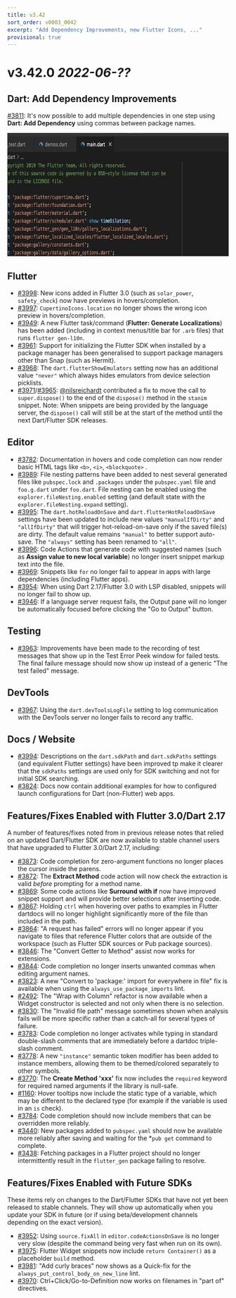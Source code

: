 ```yaml
---
title: v3.42
sort_order: v0003_0042
excerpt: "Add Dependency Improvements, new Flutter Icons, ..."
provisional: true
---
```


# v3.42.0 *2022-06-??*

## Dart: Add Dependency Improvements

[#3811](https://github.com/Dart-Code/Dart-Code/issues/3811): It's now possible to add multiple dependencies in one step using **Dart: Add Dependency** using commas between package names.

<img loading="lazy" src="/images/release_notes/v3.42/add_multiple_dependencies.gif" width="688" height="280" />

## Flutter

- [#3998](https://github.com/Dart-Code/Dart-Code/issues/3998): New icons added in Flutter 3.0 (such as `solar_power`, `safety_check`) now have previews in hovers/completion.
- [#3997](https://github.com/Dart-Code/Dart-Code/issues/3997): `CupertinoIcons.location` no longer shows the wrong icon preview in hovers/completion.
- [#3949](https://github.com/Dart-Code/Dart-Code/issues/3949): A new Flutter task/command (**Flutter: Generate Localizations**) has been added (including in context menus/title bar for `.arb` files) that runs `flutter gen-l10n`.
- [#3961](https://github.com/Dart-Code/Dart-Code/issues/3961): Support for initializing the Flutter SDK when installed by a package manager has been generalised to support package managers other than Snap (such as Hermit).
- [#3968](https://github.com/Dart-Code/Dart-Code/issues/3968): The `dart.flutterShowEmulators` setting now has an additional value `"never"` which always hides emulators from device selection picklists.
- [#3971](https://github.com/Dart-Code/Dart-Code/issues/3971)/[#3965](https://github.com/Dart-Code/Dart-Code/issues/3965): [@nilsreichardt](https://github.com/nilsreichardt) contributed a fix to move the call to `super.dispose()` to the end of the `dispose()` method in the `stanim` snippet. Note: When snippets are being provided by the language server, the `dispose()` call will still be at the start of the method until the next Dart/Flutter SDK releases.

## Editor

- [#3782](https://github.com/Dart-Code/Dart-Code/issues/3782): Documentation in hovers and code completion can now render basic HTML tags like `<b>`, `<i>`, `<blockquote>` .
- [#3989](https://github.com/Dart-Code/Dart-Code/issues/3989): File nesting patterns have been added to nest several generated files like `pubspec.lock` and `.packages` under the `pubspec.yaml` file and `foo.g.dart` under `foo.dart`. File nesting can be enabled using the `explorer.fileNesting.enabled` setting (and default state with the `explorer.fileNesting.expand` setting).
- [#3995](https://github.com/Dart-Code/Dart-Code/issues/3995): The `dart.hotReloadOnSave` and `dart.flutterHotReloadOnSave` settings have been updated to include new values `"manualIfDirty"` and `"allIfDirty"` that will trigger hot-reload-on-save only if the saved file(s) are dirty. The default value remains `"manual"` to better support auto-save. The `"always"` setting has been renamed to `"all"`.
- [#3996](https://github.com/Dart-Code/Dart-Code/issues/3996): Code Actions that generate code with suggested names (such as **Assign value to new local variable**) no longer insert snippet markup text into the file.
- [#3969](https://github.com/Dart-Code/Dart-Code/issues/3969): Snippets like `for` no longer fail to appear in apps with large dependencies (including Flutter apps).
- [#3954](https://github.com/Dart-Code/Dart-Code/issues/3954): When using Dart 2.17/Flutter 3.0 with LSP disabled, snippets will no longer fail to show up.
- [#3946](https://github.com/Dart-Code/Dart-Code/issues/3946): If a language server request fails, the Output pane will no longer be automatically focused before clicking the "Go to Output" button.

## Testing

- [#3963](https://github.com/Dart-Code/Dart-Code/issues/3963): Improvements have been made to the recording of test messages that show up in the Test Error Peek window for failed tests. The final failure message should now show up instead of a generic "The test failed" message.

## DevTools

- [#3967](https://github.com/Dart-Code/Dart-Code/issues/3967): Using the `dart.devToolsLogFile` setting to log communication with the DevTools server no longer fails to record any traffic.

## Docs / Website

- [#3994](https://github.com/Dart-Code/Dart-Code/issues/3994): Descriptions on the `dart.sdkPath` and `dart.sdkPaths` settings (and equivalent Flutter settings) have been improved tp make it clearer that the `sdkPaths` settings are used only for SDK switching and not for initial SDK searching.
- [#3824](https://github.com/Dart-Code/Dart-Code/issues/3824): Docs now contain additional examples for how to configured launch configurations for Dart (non-Flutter) web apps.

## Features/Fixes Enabled with Flutter 3.0/Dart 2.17

A number of features/fixes noted from in previous release notes that relied on an updated Dart/Flutter SDK are now available to stable channel users that have upgraded to Flutter 3.0/Dart 2.17, including:

- [#3873](https://github.com/Dart-Code/Dart-Code/issues/3873): Code completion for zero-argument functions no longer places the cursor inside the parens.
- [#3872](https://github.com/Dart-Code/Dart-Code/issues/3872): The **Extract Method** code action will now check the extraction is valid _before_ prompting for a method name.
- [#3869](https://github.com/Dart-Code/Dart-Code/issues/3869): Some code actions like **Surround with if** now have improved snippet support and will provide better selections after inserting code.
- [#3867](https://github.com/Dart-Code/Dart-Code/issues/3867): Holding `ctrl` when hovering over paths to examples in Flutter dartdocs will no longer highlight significantly more of the file than included in the path.
- [#3864](https://github.com/Dart-Code/Dart-Code/issues/3864): "A request has failed" errors will no longer appear if you navigate to files that reference Flutter colors that are outside of the workspace (such as Flutter SDK sources or Pub package sources).
- [#3846](https://github.com/Dart-Code/Dart-Code/issues/3846): The "Convert Getter to Method" assist now works for extensions.
- [#3844](https://github.com/Dart-Code/Dart-Code/issues/3844): Code completion no longer inserts unwanted commas when editing argument names.
- [#3823](https://github.com/Dart-Code/Dart-Code/issues/3823): A new "Convert to 'package:' import for everywhere in file" fix is available when using the `always_use_package_imports` lint.
- [#2492](https://github.com/Dart-Code/Dart-Code/issues/2492): The "Wrap with Column" refactor is now available when a Widget constructor is selected and not only when there is no selection.
- [#3830](https://github.com/Dart-Code/Dart-Code/issues/3830): The "Invalid file path" message sometimes shown when analysis fails will be more specific rather than a catch-all for several types of failure.
- [#3783](https://github.com/Dart-Code/Dart-Code/issues/3783): Code completion no longer activates while typing in standard double-slash comments that are immediately before a dartdoc triple-slash comment.
- [#3778](https://github.com/Dart-Code/Dart-Code/issues/3778): A new `"instance"` semantic token modifier has been added to instance members, allowing them to be themed/colored separately to other symbols.
- [#3770](https://github.com/Dart-Code/Dart-Code/issues/3770): The **Create Method 'xxx'** fix now includes the `required` keyword for required named arguments if the library is null-safe.
- [#1160](https://github.com/Dart-Code/Dart-Code/issues/1160): Hover tooltips now include the static type of a variable, which may be different to the declared type (for example if the variable is used in an `is` check).
- [#3784](https://github.com/Dart-Code/Dart-Code/issues/3784): Code completion should now include members that can be overridden more reliably.
- [#3440](https://github.com/Dart-Code/Dart-Code/issues/3440): New packages added to `pubspec.yaml` should now be available more reliably after saving and waiting for the *`pub get` command to complete.
- [#3438](https://github.com/Dart-Code/Dart-Code/issues/3438): Fetching packages in a Flutter project should no longer intermittently result in the `flutter_gen` package failing to resolve.

## Features/Fixes Enabled with Future SDKs

These items rely on changes to the Dart/Flutter SDKs that have not yet been released to stable channels. They will show up automatically when you update your SDK in future (or if using beta/development channels depending on the exact version).

- [#3952](https://github.com/Dart-Code/Dart-Code/issues/3952): Using `source.fixAll` in `editor.codeActionsOnSave` is no longer very slow (despite the command being very fast when run on its own).
- [#3975](https://github.com/Dart-Code/Dart-Code/issues/3975): Flutter Widget snippets now include `return Container()` as a placeholder `build` method.
- [#3981](https://github.com/Dart-Code/Dart-Code/issues/3981): "Add curly braces" now shows as a Quick-fix for the `always_put_control_body_on_new_line` lint.
- [#3970](https://github.com/Dart-Code/Dart-Code/issues/3970): Ctrl+Click/Go-to-Definition now works on filenames in "part of" directives.
